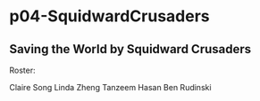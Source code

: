 # p04-SquidwardCrusaders
## Saving the World by Squidward Crusaders

Roster: 

Claire Song
Linda Zheng
Tanzeem Hasan
Ben Rudinski
